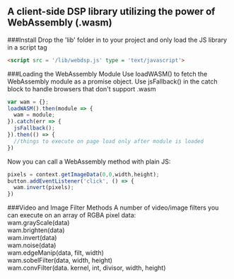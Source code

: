 
## A client-side DSP library utilizing the power of WebAssembly (.wasm)

###Install
Drop the 'lib' folder in to your project and only load the JS library in a script tag
```html
<script src = '/lib/webdsp.js' type = 'text/javascript'>
```

###Loading the WebAssembly Module
Use loadWASM() to fetch the WebAssembly module as a promise object.
Use jsFallback() in the catch block to handle browsers that don't support .wasm
```javascript
var wam = {};
loadWASM().then(module => {
  wam = module;
}).catch(err => {
  jsFallback();
}).then(() => {
  //things to execute on page load only after module is loaded
})
```

Now you can call a WebAssembly method with plain JS:
```javascript
pixels = context.getImageData(0,0,width,height);
button.addEventListener('click', () => {
  wam.invert(pixels);
})
```
###Video and Image Filter Methods
A number of video/image filters you can execute on an array of RGBA pixel data: <br>
wam.grayScale(data) <br>
wam.brighten(data) <br>
wam.invert(data) <br>
wam.noise(data) <br>
wam.edgeManip(data, filt, width) <br>
wam.sobelFilter(data, width, height) <br>
wam.convFilter(data. kernel, int, divisor, width, height)
